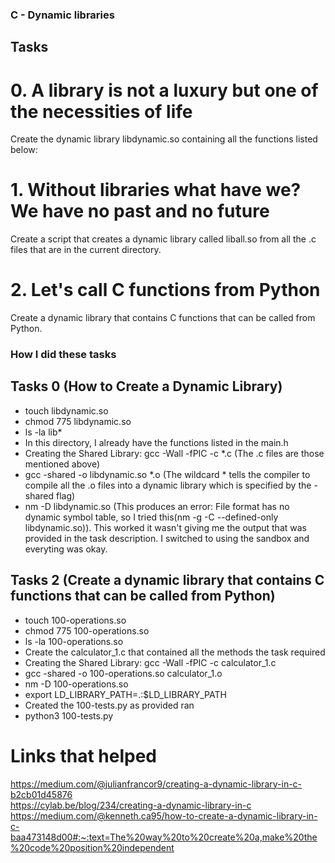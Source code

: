 ### C - Dynamic libraries

## Tasks
# 0. A library is not a luxury but one of the necessities of life
Create the dynamic library libdynamic.so containing all the functions listed below:

# 1. Without libraries what have we? We have no past and no future
Create a script that creates a dynamic library called liball.so from all the .c files that are in the current directory.

# 2. Let's call C functions from Python
Create a dynamic library that contains C functions that can be called from Python.

### How I did these tasks

## Tasks 0 (How to Create a Dynamic Library)
- touch libdynamic.so
- chmod 775 libdynamic.so
- ls -la lib*
- In this directory, I already have the functions listed in the main.h 
- Creating the Shared Library: gcc -Wall -fPIC -c *.c (The .c files are those mentioned above)
- gcc -shared -o libdynamic.so *.o (The wildcard * tells the compiler to compile all the .o files into a dynamic library which is specified by the -shared flag)
- nm -D libdynamic.so (This produces an error: File format has no dynamic symbol table, so I tried this(nm -g -C --defined-only libdynamic.so)). This worked it wasn't giving me the output that was provided in the task description. I switched to using the sandbox and everyting was okay.

## Tasks 2 (Create a dynamic library that contains C functions that can be called from Python)
- touch 100-operations.so
- chmod 775 100-operations.so
- ls -la 100-operations.so
- Create the calculator_1.c that contained all the methods the task required
- Creating the Shared Library: gcc -Wall -fPIC -c calculator_1.c
- gcc -shared -o 100-operations.so calculator_1.o
- nm -D 100-operations.so 
- export LD_LIBRARY_PATH=.:$LD_LIBRARY_PATH
- Created the 100-tests.py as provided ran
- python3 100-tests.py

# Links that helped 
<https://medium.com/@julianfrancor9/creating-a-dynamic-library-in-c-b2cb01d45876>  
<https://cylab.be/blog/234/creating-a-dynamic-library-in-c>
<https://medium.com/@kenneth.ca95/how-to-create-a-dynamic-library-in-c-baa473148d00#:~:text=The%20way%20to%20create%20a,make%20the%20code%20position%20independent>